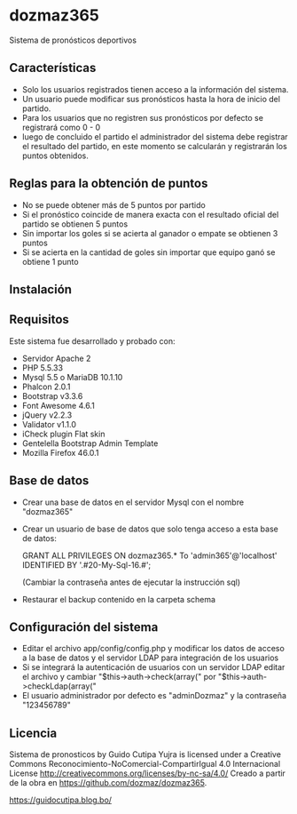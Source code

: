 # dozmaz365
Sistema de pronósticos deportivos

## Características
* Solo los usuarios registrados tienen acceso a la información del sistema.
* Un usuario puede modificar sus pronósticos hasta la hora de inicio del partido.
* Para los usuarios que no registren sus pronósticos por defecto se registrará como 0 - 0
* luego de concluido el partido el administrador del sistema debe registrar el resultado del partido, en este momento se calcularán y registrarán los puntos obtenidos.

## Reglas para la obtención de puntos
* No se puede obtener más de 5 puntos por partido
* Si el pronóstico coincide de manera exacta con el resultado oficial del partido se obtienen 5 puntos
* Sin importar los goles si se acierta al ganador o empate se obtienen 3 puntos
* Si se acierta en la cantidad de goles sin importar que equipo ganó se obtiene 1 punto
 
## Instalación

## Requisitos 
Este sistema fue desarrollado y probado con:
* Servidor Apache 2
* PHP 5.5.33
* Mysql 5.5 o MariaDB 10.1.10
* Phalcon 2.0.1
* Bootstrap v3.3.6
* Font Awesome 4.6.1
* jQuery v2.2.3
* Validator v1.1.0
* iCheck plugin Flat skin
* Gentelella Bootstrap Admin Template
* Mozilla Firefox 46.0.1

## Base de datos
* Crear una base de datos en el servidor Mysql con el nombre "dozmaz365"
* Crear un usuario de base de datos que solo tenga acceso a esta base de datos:

  GRANT ALL PRIVILEGES ON dozmaz365.* To 'admin365'@'localhost' IDENTIFIED BY '.#20-My-Sql-16.#';
  
  (Cambiar la contraseña antes de ejecutar la instrucción sql)

* Restaurar el backup contenido en la carpeta schema
 
## Configuración del sistema
* Editar el archivo app/config/config.php y modificar los datos de acceso a la base de datos y el servidor LDAP para integración de los usuarios
* Si se integrará la autenticación de usuarios con un servidor LDAP editar el archivo y cambiar "$this->auth->check(array(" por "$this->auth->checkLdap(array("
* El usuario administrador por defecto es "adminDozmaz" y la contraseña "123456789"

## Licencia
Sistema de pronosticos by Guido Cutipa Yujra is licensed under a Creative Commons Reconocimiento-NoComercial-CompartirIgual 4.0 Internacional License http://creativecommons.org/licenses/by-nc-sa/4.0/
Creado a partir de la obra en https://github.com/dozmaz/dozmaz365.

https://guidocutipa.blog.bo/
